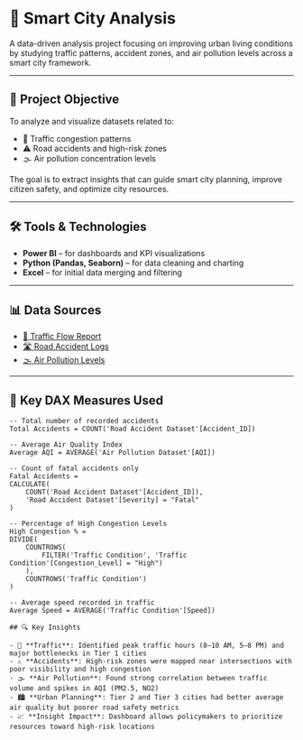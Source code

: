 # 🌆 Smart City Analysis

A data-driven analysis project focusing on improving urban living conditions by studying traffic patterns, accident zones, and air pollution levels across a smart city framework.

---

## 📌 Project Objective

To analyze and visualize datasets related to:

- 🚗 Traffic congestion patterns  
- ⚠️ Road accidents and high-risk zones  
- 🌫️ Air pollution concentration levels  

The goal is to extract insights that can guide smart city planning, improve citizen safety, and optimize city resources.

---

## 🛠 Tools & Technologies

- **Power BI** – for dashboards and KPI visualizations  
- **Python (Pandas, Seaborn)** – for data cleaning and charting  
- **Excel** – for initial data merging and filtering  

---

## 📊 Data Sources

- [🚦 Traffic Flow Report](https://drive.google.com/file/d/15AJcpva0xW4FcQ1XDwZHvVgtcn78KANq/view?usp=sharing)  
- [🛣️ Road Accident Logs](https://drive.google.com/file/d/1kqqTtBh7NlUtnmKUPGcFLGRrq-t4UEdi/view?usp=sharing)  
- [🌫️ Air Pollution Levels](https://drive.google.com/file/d/12l7Q-tmy3ZrnliCZlSLMuAIJZnIcJWHZ/view?usp=drive_link)  

---

## 🧠 Key DAX Measures Used

```DAX
-- Total number of recorded accidents
Total Accidents = COUNT('Road Accident Dataset'[Accident_ID])

-- Average Air Quality Index
Average AQI = AVERAGE('Air Pollution Dataset'[AQI])

-- Count of fatal accidents only
Fatal Accidents = 
CALCULATE(
    COUNT('Road Accident Dataset'[Accident_ID]),
    'Road Accident Dataset'[Severity] = "Fatal"
)

-- Percentage of High Congestion Levels
High Congestion % = 
DIVIDE(
    COUNTROWS(
        FILTER('Traffic Condition', 'Traffic Condition'[Congestion_Level] = "High")
    ),
    COUNTROWS('Traffic Condition')
)

-- Average speed recorded in traffic
Average Speed = AVERAGE('Traffic Condition'[Speed])

## 🔍 Key Insights

- 🚦 **Traffic**: Identified peak traffic hours (8–10 AM, 5–8 PM) and major bottlenecks in Tier 1 cities
- ⚠️ **Accidents**: High-risk zones were mapped near intersections with poor visibility and high congestion
- 🌫️ **Air Pollution**: Found strong correlation between traffic volume and spikes in AQI (PM2.5, NO2)
- 🏙️ **Urban Planning**: Tier 2 and Tier 3 cities had better average air quality but poorer road safety metrics
- 📈 **Insight Impact**: Dashboard allows policymakers to prioritize resources toward high-risk locations

